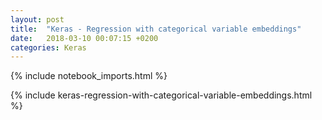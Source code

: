 ```yaml
---
layout: post
title:  "Keras - Regression with categorical variable embeddings"
date:   2018-03-10 00:07:15 +0200
categories: Keras
---
```


<style>
.wrapper {
    max-width: -webkit-calc(1200px - (30px * 2));
    max-width: calc(1200px - (30px * 2));
}
</style>

{% include notebook_imports.html %}
<link rel="stylesheet" href="{{ site.baseurl }}/css/my.css">

{% include keras-regression-with-categorical-variable-embeddings.html %}

